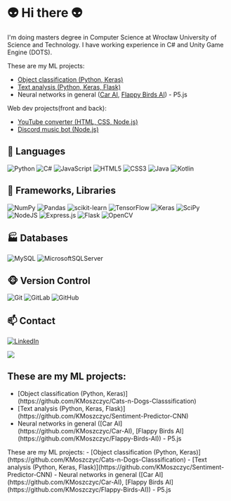 


# :alien: Hi there :alien:
I'm doing masters degree in Computer Science at Wrocław University of Science and Technology. I have working experience in C# and Unity Game Engine (DOTS).

These are my ML projects:
- [Object classification (Python, Keras)](https://github.com/KMoszczyc/Cats-n-Dogs-Classsification)
- [Text analysis (Python, Keras, Flask)](https://github.com/KMoszczyc/Sentiment-Predictor-CNN)
- Neural networks in general ([Car AI](https://github.com/KMoszczyc/Car-AI), [Flappy Birds AI](https://github.com/KMoszczyc/Flappy-Birds-AI)) - P5.js

Web dev projects(front and back):
- [YouTube converter (HTML, CSS, Node.js)](https://github.com/KMoszczyc/youtube-converter)
- [Discord music bot (Node.js)](https://github.com/KMoszczyc/Discord-Music-Bot)

## 🐒 Languages 
![Python](https://img.shields.io/badge/python-%2314354C.svg?style=for-the-badge&logo=python&logoColor=white)
![C#](https://img.shields.io/badge/c%23-%23239120.svg?style=for-the-badge&logo=c-sharp&logoColor=white)
![JavaScript](https://img.shields.io/badge/javascript-%23323330.svg?style=for-the-badge&logo=javascript&logoColor=%23F7DF1E)
![HTML5](https://img.shields.io/badge/html5-%23E34F26.svg?style=for-the-badge&logo=html5&logoColor=white)
![CSS3](https://img.shields.io/badge/css3-%231572B6.svg?style=for-the-badge&logo=css3&logoColor=white)
![Java](https://img.shields.io/badge/java-%23ED8B00.svg?style=for-the-badge&logo=java&logoColor=white)
![Kotlin](https://img.shields.io/badge/kotlin-%230095D5.svg?style=for-the-badge&logo=kotlin&logoColor=white)

## 📖 Frameworks, Libraries
![NumPy](https://img.shields.io/badge/numpy-%23013243.svg?style=for-the-badge&logo=numpy&logoColor=white)
![Pandas](https://img.shields.io/badge/pandas-%23150458.svg?style=for-the-badge&logo=pandas&logoColor=white)
![scikit-learn](https://img.shields.io/badge/scikit--learn-%23F7931E.svg?style=for-the-badge&logo=scikit-learn&logoColor=white)
![TensorFlow](https://img.shields.io/badge/TensorFlow-%23FF6F00.svg?style=for-the-badge&logo=TensorFlow&logoColor=white)
![Keras](https://img.shields.io/badge/Keras-%23D00000.svg?style=for-the-badge&logo=Keras&logoColor=white)
![SciPy](https://img.shields.io/badge/SciPy-%230C55A5.svg?style=for-the-badge&logo=scipy&logoColor=%white)
![NodeJS](https://img.shields.io/badge/node.js-%2343853D.svg?style=for-the-badge&logo=node.js&logoColor=white)
![Express.js](https://img.shields.io/badge/express.js-%23404d59.svg?style=for-the-badge&logo=express&logoColor=%2361DAFB)
![Flask](https://img.shields.io/badge/flask-%23000.svg?style=for-the-badge&logo=flask&logoColor=white)
![OpenCV](https://img.shields.io/badge/opencv-%23white.svg?style=for-the-badge&logo=opencv&logoColor=white)

## 🏭 Databases 
![MySQL](https://img.shields.io/badge/mysql-%2300f.svg?style=for-the-badge&logo=mysql&logoColor=white)
![MicrosoftSQLServer](https://img.shields.io/badge/Microsoft%20SQL%20Sever-CC2927?style=for-the-badge&logo=microsoft%20sql%20server&logoColor=white)

## 🐵 Version Control 
![Git](https://img.shields.io/badge/git-%23F05033.svg?style=for-the-badge&logo=git&logoColor=white)
![GitLab](https://img.shields.io/badge/gitlab-%23181717.svg?style=for-the-badge&logo=gitlab&logoColor=white)
![GitHub](https://img.shields.io/badge/github-%23121011.svg?style=for-the-badge&logo=github&logoColor=white)

## 📫 Contact 
<a href="https://www.linkedin.com/in/kamil-moszczyc-4a31aa204/">![LinkedIn](https://img.shields.io/badge/linkedin-%230077B5.svg?style=for-the-badge&logo=linkedin&logoColor=white)</a>

<div style="display: flex; flex-direction:column;">
 <img src="https://user-images.githubusercontent.com/61971053/129579747-fe8de18c-9532-429c-871b-41151a4b5f7f.gif"></img>
 <div>
  <h2>These are my ML projects:</h2>
   <ul>
    <li>[Object classification (Python, Keras)](https://github.com/KMoszczyc/Cats-n-Dogs-Classsification)</li>
    <li>[Text analysis (Python, Keras, Flask)](https://github.com/KMoszczyc/Sentiment-Predictor-CNN)</li>
    <li> Neural networks in general ([Car AI](https://github.com/KMoszczyc/Car-AI), [Flappy Birds AI](https://github.com/KMoszczyc/Flappy-Birds-AI)) - P5.js</li>
   </ul>
  </div>
 </div>
 These are my ML projects:
 - [Object classification (Python, Keras)](https://github.com/KMoszczyc/Cats-n-Dogs-Classsification)
 - [Text analysis (Python, Keras, Flask)](https://github.com/KMoszczyc/Sentiment-Predictor-CNN)
 - Neural networks in general ([Car AI](https://github.com/KMoszczyc/Car-AI), [Flappy Birds AI](https://github.com/KMoszczyc/Flappy-Birds-AI)) - P5.js


